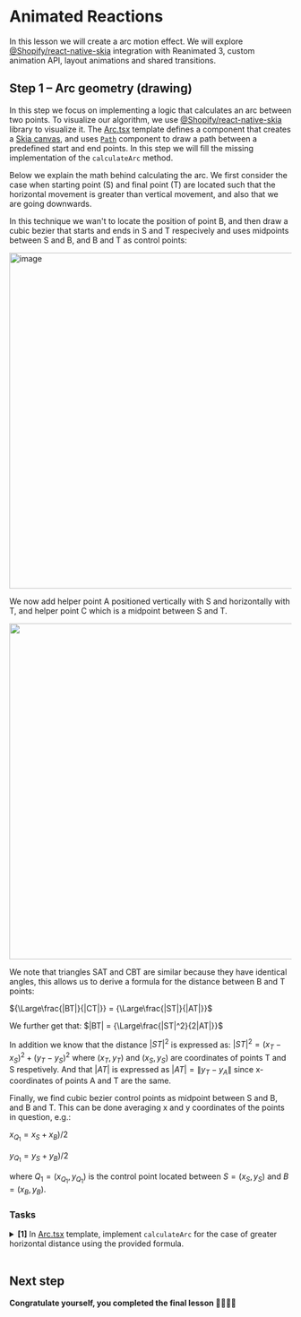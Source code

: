 # Animated Reactions

In this lesson we will create a arc motion effect.
We will explore [@Shopify/react-native-skia](https://github.com/Shopify/react-native-skia) integration with Reanimated 3, custom animation API, layout animations and shared transitions.

## Step 1 – Arc geometry (drawing)

In this step we focus on implementing a logic that calculates an arc between two points.
To visualize our algorithm, we use [@Shopify/react-native-skia](https://github.com/Shopify/react-native-skia) library to visualize it.
The [Arc.tsx](./Arc.tsx) template defines a component that creates a [Skia canvas](https://shopify.github.io/react-native-skia/docs/canvas/overview), and uses [`Path`](https://shopify.github.io/react-native-skia/docs/shapes/path) component to draw a path between a predefined start and end points.
In this step we will fill the missing implementation of the `calculateArc` method.

Below we explain the math behind calculating the arc. We first consider the case when starting point (S) and final point (T) are located such that the horizontal movement is greater than vertical movement, and also that we are going downwards.

In this technique we wan't to locate the position of point B, and then draw a cubic bezier that starts and ends in S and T respecively and uses midpoints between S and B, and B and T as control points:

<img height="600" alt="image" src="https://user-images.githubusercontent.com/726445/236708795-76e84b1c-a83b-43d2-b3a1-102997d372a1.png">

We now add helper point A positioned vertically with S and horizontally with T, and helper point C which is a midpoint between S and T.

<img src="https://user-images.githubusercontent.com/726445/236708566-ef1a1eab-ff35-4681-9fc0-93a0bff6d775.png" height=600/>

We note that triangles SAT and CBT are similar because they have identical angles, this allows us to derive a formula for the distance between B and T points:

${\Large\frac{|BT|}{|CT|}} = {\Large\frac{|ST|}{|AT|}}$

We further get that:
$|BT| = {\Large\frac{|ST|^2}{2|AT|}}$

In addition we know that the distance $|ST|^2$ is expressed as: $|ST|^2 = (x_T - x_S)^2 + (y_T - y_S)^2$ where $(x_T, y_T)$ and $(x_S, y_S)$ are coordinates of points T and S respetively. And that $|AT|$ is expressed as $|AT| = \|y_T - y_A\|$ since x-coordinates of points A and T are the same.

Finally, we find cubic bezier control points as midpoint between S and B, and B and T. This can be done averaging x and y coordinates of the points in question, e.g.:

$x_{Q_1} = x_S + x_B) / 2$

$y_{Q_1} = y_S + y_B) / 2$

where $Q_1 = (x_{Q_1}, y_{Q_1})$ is the control point located between $S = (x_S, y_S)$ and $B = (x_B, y_B)$.

### Tasks

<details>
<summary><b>[1]</b> In <a href="./Arc.tsx">Arc.tsx</a> template, implement <code>calculateArc</code> for the case of greater horizontal distance using the provided formula.
</summary>

First calculate vertical, horizontal and distance squared:

```js
const dx = endPt.x - startPt.x
const dy = endPt.y - startPt.y
const dist2 = dx * dx + dy * dy
```

We now implement the above formula to calculate the B point coordinates:

```js
const AT = Math.abs(dy)
const B = {
  x: endPt.x,
  y: endPt.y - dist2 / 2 / AT,
}
```

Finally, we calculate control points $Q_1$ and $Q_2$ as midpoints between S and B, and B and T:

```js
const q1 = { x: (startPt.x + B.x) / 2, y: (startPt.y + B.y) / 2 }
const q2 = { x: (endPt.x + B.x) / 2, y: (endPt.y + B.y) / 2 }
```

The complete implementation of `calculateArc` method should look as follows:

```js
function calculateArc(startPt, endPt) {
  const path = Skia.Path.Make()
  path.moveTo(startPt.x, startPt.y)

  const dx = endPt.x - startPt.x
  const dy = endPt.y - startPt.y

  const dist2 = dx * dx + dy * dy

  const AT = Math.abs(dy)
  const B = {
    x: endPt.x,
    y: endPt.y - dist2 / 2 / AT,
  }

  const q1 = { x: (startPt.x + B.x) / 2, y: (startPt.y + B.y) / 2 }
  const q2 = { x: (endPt.x + B.x) / 2, y: (endPt.y + B.y) / 2 }

  path.cubicTo(q1.x, q1.y, q2.x, q2.y, endPt.x, endPt.y)

  return path
}
```

</details><br/>

## Next step

**Congratulate yourself, you completed the final lesson 👏👏👏👏**
